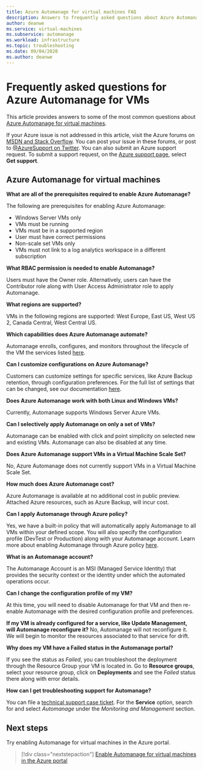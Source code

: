 ```yaml
---
title: Azure Automanage for virtual machines FAQ
description: Answers to frequently asked questions about Azure Automanage for virtual machines.
author: deanwe
ms.service: virtual-machines
ms.subservice: automanage
ms.workload: infrastructure
ms.topic: troubleshooting
ms.date: 09/04/2020
ms.author: deanwe
---
```


# Frequently asked questions for Azure Automanage for VMs

This article provides answers to some of the most common questions about [Azure Automanage for virtual machines](automanage-virtual-machines.md).

If your Azure issue is not addressed in this article, visit the Azure forums on [MSDN and Stack Overflow](https://azure.microsoft.com/support/forums/). You can post your issue in these forums, or post to [@AzureSupport on Twitter](https://twitter.com/AzureSupport). You can also submit an Azure support request. To submit a support request, on the [Azure support page](https://azure.microsoft.com/support/options/), select **Get support**.


## Azure Automanage for virtual machines

**What are all of the prerequisites required to enable Azure Automanage?**

The following are prerequisites for enabling Azure Automanage:
- Windows Server VMs only
- VMs must be running
- VMs must be in a supported region
- User must have correct permissions
- Non-scale set VMs only
- VMs must not link to a log analytics workspace in a different subscription

**What RBAC permission is needed to enable Automanage?**

Users must have the Owner role. Alternatively, users can have the Contributor role along with User Access Administrator role to apply Automanage.


**What regions are supported?**

VMs in the following regions are supported: West Europe, East US, West US 2, Canada Central, West Central US.


**Which capabilities does Azure Automanage automate?**

Automanage enrolls, configures, and monitors throughout the lifecycle of the VM the services listed [here](virtual-machines-best-practices.md).


**Can I customize configurations on Azure Automanage?**

Customers can customize settings for specific services, like Azure Backup retention, through configuration preferences. For the full list of settings that can be changed, see our documentation [here](virtual-machines-best-practices.md).


**Does Azure Automanage work with both Linux and Windows VMs?**

Currently, Automanage supports Windows Server Azure VMs.


**Can I selectively apply Automanage on only a set of VMs?**

Automanage can be enabled with click and point simplicity on selected new and existing VMs. Automanage can also be disabled at any time.


**Does Azure Automanage support VMs in a Virtual Machine Scale Set?**

No, Azure Automanage does not currently support VMs in a Virtual Machine Scale Set.


**How much does Azure Automanage cost?**

Azure Automanage is available at no additional cost in public preview. Attached Azure resources, such as Azure Backup, will incur cost.


**Can I apply Automanage through Azure policy?**

Yes, we have a built-in policy that will automatically apply Automanage to all VMs within your defined scope. You will also specify the configuration profile (DevTest or Production) along with your Automanage account. Learn more about enabling Automanage through Azure policy [here](virtual-machines-policy-enable.md).


**What is an Automanage account?**

The Automanage Account is an MSI (Managed Service Identity) that provides the security context or the identity under which the automated operations occur.


**Can I change the configuration profile of my VM?**

At this time, you will need to disable Automanage for that VM and then re-enable Automanage with the desired configuration profile and preferences.


**If my VM is already configured for a service, like Update Management, will Automanage reconfigure it?**
No, Automanage will not reconfigure it. We will begin to monitor the resources associated to that service for drift.


**Why does my VM have a Failed status in the Automanage portal?**

If you see the status as *Failed*, you can troubleshoot the deployment through the Resource Group your VM is located in. Go to **Resource groups**, select your resource group, click on **Deployments** and see the *Failed* status there along with error details.

**How can I get troubleshooting support for Automanage?**

You can file a [technical support case ticket](https://ms.portal.azure.com/#blade/Microsoft_Azure_Support/HelpAndSupportBlade/newsupportrequest). For the **Service** option, search for and select *Automanage* under the *Monitoring and Management* section.


## Next steps

Try enabling Automanage for virtual machines in the Azure portal.

> [!div class="nextstepaction"]
> [Enable Automanage for virtual machines in the Azure portal](quick-create-virtual-machines-portal.md)